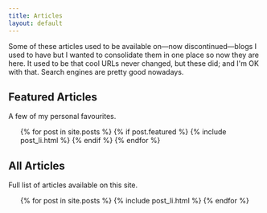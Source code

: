 ```yaml
---
title: Articles
layout: default
---
```


Some of these articles used to be available on&mdash;now discontinued&mdash;blogs I used
to have but I wanted to consolidate them in one place so now they are here. It used to be
that cool URLs never changed, but these did; and I'm OK with that. Search engines are
pretty good nowadays.

## Featured Articles

A few of my personal favourites.

<ul class="posts">
  {% for post in site.posts %}
    {% if post.featured %}
      {% include post_li.html %}
    {% endif %}
  {% endfor %}
</ul>

## All Articles

Full list of articles available on this site.

<ul class="posts">
  {% for post in site.posts %}
    {% include post_li.html %}
  {% endfor %}
</ul>
